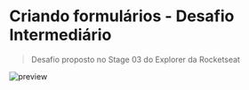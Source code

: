 # Criando formulários - Desafio Intermediário 

> Desafio proposto no Stage 03 do Explorer da Rocketseat

![preview](https://user-images.githubusercontent.com/109696840/197226178-f7ec05ff-0e1d-44b1-9915-d3058ac9fb5a.jpg)
